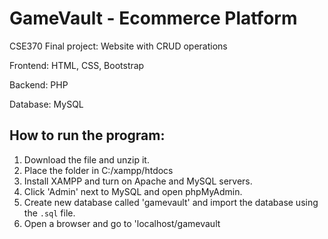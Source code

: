 # GameVault - Ecommerce Platform
CSE370 Final project: Website with CRUD operations

Frontend: HTML, CSS, Bootstrap

Backend: PHP

Database: MySQL

## How to run the program:

1. Download the file and unzip it.
2. Place the folder in C:/xampp/htdocs
3. Install XAMPP and turn on Apache and MySQL servers.
4. Click 'Admin' next to MySQL and open phpMyAdmin.
5. Create new database called 'gamevault' and import the database using the `.sql` file.
6. Open a browser and go to 'localhost/gamevault
